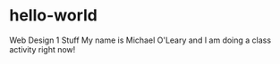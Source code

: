 # hello-world
Web Design 1 Stuff
My name is Michael O'Leary and I am doing a class activity right now!
